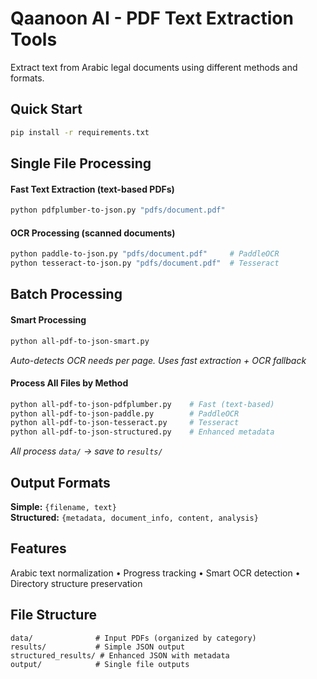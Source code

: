 # Qaanoon AI - PDF Text Extraction Tools

Extract text from Arabic legal documents using different methods and formats.

## Quick Start

```bash
pip install -r requirements.txt
```

## Single File Processing

#### Fast Text Extraction (text-based PDFs)
```bash
python pdfplumber-to-json.py "pdfs/document.pdf"
```

#### OCR Processing (scanned documents)
```bash
python paddle-to-json.py "pdfs/document.pdf"     # PaddleOCR
python tesseract-to-json.py "pdfs/document.pdf"  # Tesseract
```

## Batch Processing

#### Smart Processing
```bash
python all-pdf-to-json-smart.py
```
*Auto-detects OCR needs per page. Uses fast extraction + OCR fallback*

#### Process All Files by Method
```bash
python all-pdf-to-json-pdfplumber.py    # Fast (text-based)
python all-pdf-to-json-paddle.py        # PaddleOCR
python all-pdf-to-json-tesseract.py     # Tesseract
python all-pdf-to-json-structured.py    # Enhanced metadata
```
*All process `data/` → save to `results/`*

## Output Formats

**Simple:** `{filename, text}`  
**Structured:** `{metadata, document_info, content, analysis}`

## Features
Arabic text normalization • Progress tracking • Smart OCR detection • Directory structure preservation

## File Structure

```
data/              # Input PDFs (organized by category)
results/           # Simple JSON output  
structured_results/ # Enhanced JSON with metadata
output/            # Single file outputs
```
